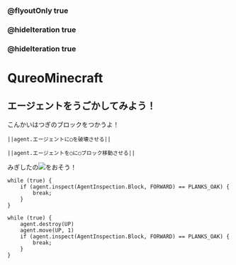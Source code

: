 ### @flyoutOnly true
### @hideIteration true
### @hideIteration true
# QureoMinecraft

## エージェントをうごかしてみよう！

こんかいはつぎのブロックをつかうよ！

``||agent.エージェントに◯を破壊させる||``

``||agent.エージェントを◯に◯ブロック移動させる||``

みぎしたの![](https://raw.githubusercontent.com/camp-minecraft/TechkidsCampTutorial/master/images/playbutton.png)をおそう！

```template
while (true) {
    if (agent.inspect(AgentInspection.Block, FORWARD) == PLANKS_OAK) {
        break;
    }
}

```

```ghost
while (true) {
    agent.destroy(UP)
    agent.move(UP, 1)
    if (agent.inspect(AgentInspection.Block, FORWARD) == PLANKS_OAK) {
        break;
    }
}

```